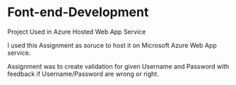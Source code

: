 # Font-end-Development
Project Used in Azure Hosted Web App Service

I used this Assignment as soruce to host it on Microsoft Azure Web App service.

Assignment was to create validation for given Username and Password with feedback if Username/Password are wrong or right.
